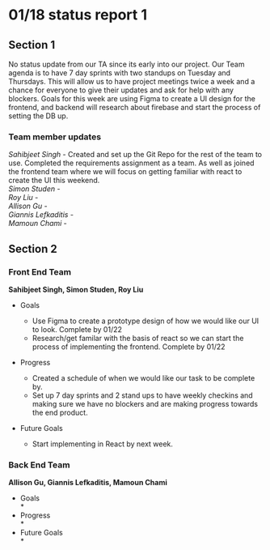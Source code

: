 # 01/18 status report 1

## Section 1
No status update from our TA since its early into our project.
Our Team agenda is to have 7 day sprints with two standups on Tuesday and Thursdays. This will allow us to have project meetings twice a week and a chance for everyone to give their updates and ask for help with any blockers. Goals for this week are using Figma to create a UI design for the frontend, and backend will research about firebase and start the process of setting the DB up.

### Team member updates
*Sahibjeet Singh* -  Created and set up the Git Repo for the rest of the team to use. Completed the requirements assignment as a team. As well as joined the frontend team where we will focus on getting familiar with react to create the UI this weekend.   
*Simon Studen* -  
*Roy Liu* -   
*Allison Gu* -   
*Giannis Lefkaditis* -   
*Mamoun Chami* -   


## Section 2

### Front End Team
**Sahibjeet Singh, Simon Studen, Roy Liu**
* Goals
  * Use Figma to create a prototype design of how we would like our UI to look. Complete by 01/22
  * Research/get familar with the basis of react so we can start the process of implementing the frontend. Complete by 01/22 

* Progress
  * Created a schedule of when we would like our task to be complete by.
  * Set up 7 day sprints and 2 stand ups to have weekly checkins and making sure we have no blockers and are making progress towards the end product.

* Future Goals
  * Start implementing in React by next week.
 
### Back End Team
**Allison Gu, Giannis Lefkaditis, Mamoun Chami**

* Goals   
  *
* Progress   
  * 
* Future Goals   
  * 
